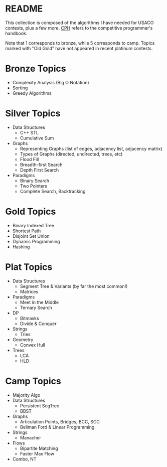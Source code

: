# README

This collection is composed of the algorithms I have needed for USACO contests, plus a few more. [CPH](https://cses.fi/book.pdf) refers to the competitive programmer's handbook.

Note that 1 corresponds to bronze, while 5 corresponds to camp. Topics marked with "Old Gold" have not appeared in recent platinum contests.

# Bronze Topics

  * Complexity Analysis (Big O Notation)
  * Sorting
  * Greedy Algorithms

# Silver Topics

  * Data Structures
    * C++ STL
    * Cumulative Sum
  * Graphs
    * Representing Graphs (list of edges, adjacency list, adjacency matrix)
    * Types of Graphs (directed, undirected, trees, etc)
    * Flood Fill
    * Breadth-first Search
    * Depth First Search
  * Paradigms
    * Binary Search
    * Two Pointers 
    * Complete Search, Backtracking

# Gold Topics

  * Binary Indexed Tree
  * Shortest Path
  * Disjoint Set Union
  * Dynamic Programming
  * Hashing

# Plat Topics

  * Data Structures
    * Segment Tree & Variants (by far the most common!)
    * Matrices
  * Paradigms
    * Meet in the Middle
    * Ternary Search
  * DP
    * Bitmasks
    * Divide & Conquer
  * Strings
    * Tries
  * Geometry
    * Convex Hull
  * Trees
    * LCA
    * HLD

# Camp Topics
  * Majority Algo
  * Data Structures
    * Persistent SegTree
    * BBST
  * Graphs
    * Articulation Points, Bridges, BCC, SCC
    * Bellman Ford & Linear Programming
  * Strings
    * Manacher
  * Flows
    * Bipartite Matching
    * Faster Max Flow
  * Combo, NT
